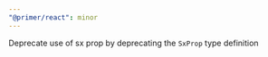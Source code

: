 ```yaml
---
"@primer/react": minor
---
```


Deprecate use of sx prop by deprecating the `SxProp` type definition
